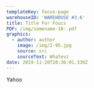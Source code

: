 ```yaml
---
templateKey: focus-page
warehouseID: 'WAREHOUSE #3.6'
title: Title For Foucs
PDF: /img/somename-10-.pdf
graphics:
  - author: author
    image: /img/2-95.jpg
    source: src
    sourceText: Whatevz
date: 2019-11-20T20:36:01.330Z
---
```

Yahoo
